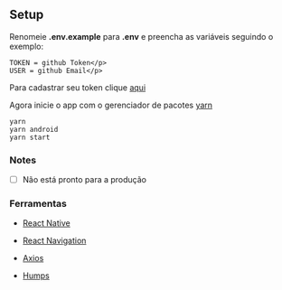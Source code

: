 ## Setup
Renomeie **.env.example** para **.env** e preencha as variáveis seguindo o exemplo:</p>
```
TOKEN = github Token</p>
USER = github Email</p>
```
Para cadastrar seu token clique  [aqui](https://github.com/settings/tokens)</p>
Agora inicie o app com o gerenciador de pacotes [yarn](https://classic.yarnpkg.com/lang/en/)
```
yarn
yarn android
yarn start
```

### Notes
- [ ] Não está pronto para a produção

### Ferramentas  
- [React Native](https://reactnative.dev/)</p>
- [React Navigation](https://reactnavigation.org/)</p>
- [Axios](https://github.com/axios/axios)</p>
- [Humps](https://www.npmjs.com/package/humps)</p>
